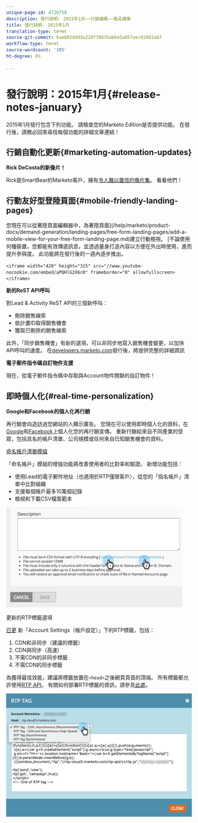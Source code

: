 ```yaml
---
unique-page-id: 4720758
description: 發行說明- 2015年1月——行銷檔案——產品檔案
title: 發行說明- 2015年1月
translation-type: tm+mt
source-git-commit: 6ae882dddda220f7067babbe5a057eec82601abf
workflow-type: tm+mt
source-wordcount: '385'
ht-degree: 0%

---
```



# 發行說明：2015年1月{#release-notes-january}

2015年1月發行包含下列功能。 請檢查您的Marketo Edition是否提供功能。 在發行後，請務必回來尋找每個功能的詳細文章連結！

## 行銷自動化更新{#marketing-automation-updates}

**Rick DeCosta的新像片！**

Rick是SmartBear的Marketo客戶，擁有[令人難以置信的像片集](https://www.flickr.com/photos/rickdecosta)。 看看他們！

## 行動友好型登陸頁面{#mobile-friendly-landing-pages}

您現在可以從著陸頁面編輯器中，為著陸頁面](/help/marketo/product-docs/demand-generation/landing-pages/free-form-landing-pages/add-a-mobile-view-for-your-free-form-landing-page.md)建立行動檢視。 [不論使用何種裝置，您都能有效傳遞訊息，並透過量身打造內容以方便在外出時使用，進而提升參與度。 此功能將在發行後的一週內逐步推出。

`<iframe width="420" height="315" src="//www.youtube-nocookie.com/embed/aPQHlG2X6c0" frameborder="0" allowfullscreen></iframe>`

**新的ReST API呼叫**

對Lead &amp; Activity ReST API的三個新呼叫：

* 刪除銷售線索
* 依計畫ID取得銷售機會
* 獲取已刪除的銷售線索

此外，「同步銷售機會」有新的選項，可以非同步地寫入銷售機會變更，以加快API呼叫的速度。 在[developers.marketo.com](https://developers.marketo.com)發行後，將提供完整的詳細資訊

**電子郵件指令碼自訂物件支援**

現在，從電子郵件指令碼中存取與Account物件關聯的自訂物件！

## 即時個人化{#real-time-personalization}

**Google和Facebook的個人化再行銷**

再行銷會向造訪過您網站的人顯示廣告。 您現在可以使用即時個人化的資料，在[Google](/help/marketo/product-docs/web-personalization/website-retargeting/personalized-remarketing-in-google.md)和[Facebook](/help/marketo/product-docs/web-personalization/website-retargeting/personalized-remarketing-in-facebook.md)上個人化您的再行銷宣傳。 重新行銷給來自不同產業的受眾，包括具名的帳戶清單、公司規模或任何來自已知銷售機會的資料。

[命名帳戶清單模組](/help/marketo/product-docs/web-personalization/account-based-web-marketing/create-a-new-account-list.md)

「命名帳戶」模組的增強功能將改善使用者的比對率和驗證。 新增功能包括：

* 使用Lead的電子郵件地址（也適用於RTP僅限客戶），從您的「指名帳戶」清單中比對組織
* 支援每個帳戶最多10萬個記錄
* 檢視和下載CSV檔案範本

![](assets/image2015-1-14-11-3a12-3a16.png)

更新的RTP標籤選項

[已更](https://docs.marketo.com/display/docs/rtp+tag+implementation) 新「Account Settings（帳戶設定）」下的RTP標籤，包括：

1. CDN和非同步（建議的標籤）
1. CDN與同步（高速）
1. 不需CDN的非同步標籤
1. 不需CDN的同步標籤

為獲得最佳效能，建議將標籤放置在`<head>`之後網頁頁首的頂端。 所有標籤都允許使用[RTP API](https://developers.marketo.com/documentation/websites/rtp-js-api/)。 有關如何部署RTP標籤的資訊，請參見[此處](/help/marketo/product-docs/web-personalization/rtp-tag-implementation/deploy-the-rtp-javascript.md)。

![](assets/image2015-1-15-13-3a30-3a45.png)
